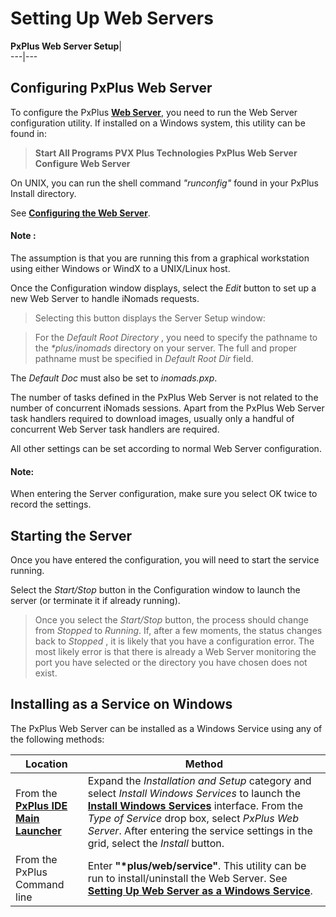# Setting Up Web Servers

**PxPlus Web Server Setup**|   
---|---  
  
## Configuring PxPlus Web Server

To configure the PxPlus **[Web Server](../Web%20Server%20Reference/Introduction.md)**, you need to run the Web Server configuration utility. If installed on a Windows system, this utility can be found in:

> **Start All Programs PVX Plus Technologies PxPlus Web Server Configure Web Server**

On UNIX, you can run the shell command _"runconfig"_ found in your PxPlus Install directory.

See **[Configuring the Web Server](../Web%20Server%20Reference/Setting%20Up%20PxPlus%20Web%20Server/Configuring%20the%20Web%20Server/Overview.md)**.

#### **Note** :  
The assumption is that you are running this from a graphical workstation using either Windows or WindX to a UNIX/Linux host.

Once the Configuration window displays, select the _Edit_ button to set up a new Web Server to handle iNomads requests.

> Selecting this button displays the Server Setup window:

> For the _Default Root Directory_ , you need to specify the pathname to the _*plus/inomads_ directory on your server. The full and proper pathname must be specified in _Default Root Dir_ field.

The _Default Doc_ must also be set to _inomads.pxp_.

The number of tasks defined in the PxPlus Web Server is not related to the number of concurrent iNomads sessions. Apart from the PxPlus Web Server task handlers required to download images, usually only a handful of concurrent Web Server task handlers are required.

All other settings can be set according to normal Web Server configuration.

#### **Note:**  
When entering the Server configuration, make sure you select OK twice to record the settings.

## Starting the Server

Once you have entered the configuration, you will need to start the service running.

Select the _Start/Stop_ button in the Configuration window to launch the server (or terminate it if already running).

> Once you select the _Start/Stop_ button, the process should change from _Stopped_ to _Running_. If, after a few moments, the status changes back to _Stopped_ , it is likely that you have a configuration error. The most likely error is that there is already a Web Server monitoring the port you have selected or the directory you have chosen does not exist.

## Installing as a Service on Windows

The PxPlus Web Server can be installed as a Windows Service using any of the following methods:

**Location** |  **Method**  
---|---  
From the **[PxPlus IDE Main Launcher](../PxPlus%20IDE/IDE%20Main%20Launcher.md)** |  Expand the _Installation and Setup_ category and select _Install Windows Services_ to launch the **[Install Windows Services](../Install%20Windows%20Services.md)** interface. From the _Type of Service_ drop box, select _PxPlus Web Server_. After entering the service settings in the grid, select the _Install_ button.  
From the PxPlus Command line |  Enter **"*plus/web/service"**. This utility can be run to install/uninstall the Web Server. See **[Setting Up Web Server as a Windows Service](../appendix/webserver_service.md)**.
